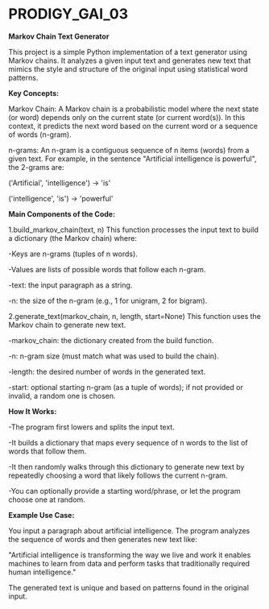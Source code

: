 # PRODIGY_GAI_03

**Markov Chain Text Generator**

This project is a simple Python implementation of a text generator using Markov chains. It analyzes a given input text and generates new text that mimics the style and structure of the original input using statistical word patterns.

**Key Concepts:**

Markov Chain:
A Markov chain is a probabilistic model where the next state (or word) depends only on the current state (or current word(s)). In this context, it predicts the next word based on the current word or a sequence of words (n-gram).

n-grams:
An n-gram is a contiguous sequence of n items (words) from a given text. For example, in the sentence "Artificial intelligence is powerful", the 2-grams are:

('Artificial', 'intelligence') → 'is'

('intelligence', 'is') → 'powerful'


**Main Components of the Code:**

1.build_markov_chain(text, n)
This function processes the input text to build a dictionary (the Markov chain) where:

-Keys are n-grams (tuples of n words).

-Values are lists of possible words that follow each n-gram.

-text: the input paragraph as a string.

-n: the size of the n-gram (e.g., 1 for unigram, 2 for bigram).

2.generate_text(markov_chain, n, length, start=None)
This function uses the Markov chain to generate new text.

-markov_chain: the dictionary created from the build function.

-n: n-gram size (must match what was used to build the chain).

-length: the desired number of words in the generated text.

-start: optional starting n-gram (as a tuple of words); if not provided or invalid, a random one is chosen.


**How It Works:**

-The program first lowers and splits the input text.

-It builds a dictionary that maps every sequence of n words to the list of words that follow them.

-It then randomly walks through this dictionary to generate new text by repeatedly choosing a word that likely follows the current n-gram.

-You can optionally provide a starting word/phrase, or let the program choose one at random.


**Example Use Case:**

You input a paragraph about artificial intelligence. The program analyzes the sequence of words and then generates new text like:

"Artificial intelligence is transforming the way we live and work it enables machines to learn from data and perform tasks that traditionally required human intelligence."

The generated text is unique and based on patterns found in the original input.
